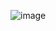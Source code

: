 ![image](https://media.discordapp.net/attachments/826102925805092885/1009732769724764210/Resize_Banner_00000.png)
